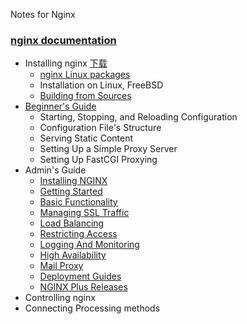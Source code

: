 Notes for Nginx

### [nginx documentation](http://nginx.org/en/docs/)
* Installing nginx [下载](http://nginx.org/en/download.html)
  - [nginx Linux packages](http://nginx.org/en/linux_packages.html)
  - Installation on Linux, FreeBSD
  - [Building from Sources](http://nginx.org/en/docs/configure.html)
* [Beginner's Guide](nginx_doc_beginners_guide.MD)
  - Starting, Stopping, and Reloading Configuration
  - Configuration File's Structure
  - Serving Static Content
  - Setting Up a Simple Proxy Server
  - Setting Up FastCGI Proxying
* Admin's Guide
  - [Installing NGINX]()
  - [Getting Started]()
  - [Basic Functionality]()
  - [Managing SSL Traffic]()
  - [Load Balancing]()
  - [Restricting Access]()
  - [Logging And Monitoring]()
  - [High Availability]()
  - [Mail Proxy]()
  - [Deployment Guides]()
  - [NGINX Plus Releases]()
* Controlling nginx
* Connecting Processing methods
